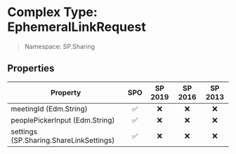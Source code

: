 # Complex Type: EphemeralLinkRequest

> Namespace: SP.Sharing

## Properties

Property | SPO | SP 2019 | SP 2016 | SP 2013
----------|:---:|:-------:|:-------:|:-------:
meetingId (Edm.String) | ✅ | ❌ | ❌ | ❌
peoplePickerInput (Edm.String) | ✅ | ❌ | ❌ | ❌
settings (SP.Sharing.ShareLinkSettings) | ✅ | ❌ | ❌ | ❌
